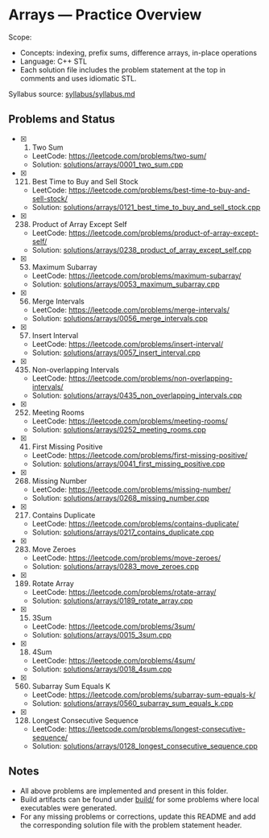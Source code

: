 # Arrays — Practice Overview

Scope:
- Concepts: indexing, prefix sums, difference arrays, in-place operations
- Language: C++ STL
- Each solution file includes the problem statement at the top in comments and uses idiomatic STL.

Syllabus source: [syllabus/syllabus.md](../../syllabus/syllabus.md)

## Problems and Status

- [x] 1. Two Sum
  - LeetCode: https://leetcode.com/problems/two-sum/
  - Solution: [solutions/arrays/0001_two_sum.cpp](./0001_two_sum.cpp)
- [x] 121. Best Time to Buy and Sell Stock
  - LeetCode: https://leetcode.com/problems/best-time-to-buy-and-sell-stock/
  - Solution: [solutions/arrays/0121_best_time_to_buy_and_sell_stock.cpp](./0121_best_time_to_buy_and_sell_stock.cpp)
- [x] 238. Product of Array Except Self
  - LeetCode: https://leetcode.com/problems/product-of-array-except-self/
  - Solution: [solutions/arrays/0238_product_of_array_except_self.cpp](./0238_product_of_array_except_self.cpp)
- [x] 53. Maximum Subarray
  - LeetCode: https://leetcode.com/problems/maximum-subarray/
  - Solution: [solutions/arrays/0053_maximum_subarray.cpp](./0053_maximum_subarray.cpp)
- [x] 56. Merge Intervals
  - LeetCode: https://leetcode.com/problems/merge-intervals/
  - Solution: [solutions/arrays/0056_merge_intervals.cpp](./0056_merge_intervals.cpp)
- [x] 57. Insert Interval
  - LeetCode: https://leetcode.com/problems/insert-interval/
  - Solution: [solutions/arrays/0057_insert_interval.cpp](./0057_insert_interval.cpp)
- [x] 435. Non-overlapping Intervals
  - LeetCode: https://leetcode.com/problems/non-overlapping-intervals/
  - Solution: [solutions/arrays/0435_non_overlapping_intervals.cpp](./0435_non_overlapping_intervals.cpp)
- [x] 252. Meeting Rooms
  - LeetCode: https://leetcode.com/problems/meeting-rooms/
  - Solution: [solutions/arrays/0252_meeting_rooms.cpp](./0252_meeting_rooms.cpp)
- [x] 41. First Missing Positive
  - LeetCode: https://leetcode.com/problems/first-missing-positive/
  - Solution: [solutions/arrays/0041_first_missing_positive.cpp](./0041_first_missing_positive.cpp)
- [x] 268. Missing Number
  - LeetCode: https://leetcode.com/problems/missing-number/
  - Solution: [solutions/arrays/0268_missing_number.cpp](./0268_missing_number.cpp)
- [x] 217. Contains Duplicate
  - LeetCode: https://leetcode.com/problems/contains-duplicate/
  - Solution: [solutions/arrays/0217_contains_duplicate.cpp](./0217_contains_duplicate.cpp)
- [x] 283. Move Zeroes
  - LeetCode: https://leetcode.com/problems/move-zeroes/
  - Solution: [solutions/arrays/0283_move_zeroes.cpp](./0283_move_zeroes.cpp)
- [x] 189. Rotate Array
  - LeetCode: https://leetcode.com/problems/rotate-array/
  - Solution: [solutions/arrays/0189_rotate_array.cpp](./0189_rotate_array.cpp)
- [x] 15. 3Sum
  - LeetCode: https://leetcode.com/problems/3sum/
  - Solution: [solutions/arrays/0015_3sum.cpp](./0015_3sum.cpp)
- [x] 18. 4Sum
  - LeetCode: https://leetcode.com/problems/4sum/
  - Solution: [solutions/arrays/0018_4sum.cpp](./0018_4sum.cpp)
- [x] 560. Subarray Sum Equals K
  - LeetCode: https://leetcode.com/problems/subarray-sum-equals-k/
  - Solution: [solutions/arrays/0560_subarray_sum_equals_k.cpp](./0560_subarray_sum_equals_k.cpp)
- [x] 128. Longest Consecutive Sequence
  - LeetCode: https://leetcode.com/problems/longest-consecutive-sequence/
  - Solution: [solutions/arrays/0128_longest_consecutive_sequence.cpp](./0128_longest_consecutive_sequence.cpp)

## Notes

- All above problems are implemented and present in this folder.
- Build artifacts can be found under [build/](../../build) for some problems where local executables were generated.
- For any missing problems or corrections, update this README and add the corresponding solution file with the problem statement header.
